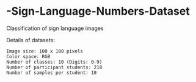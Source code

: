 # -Sign-Language-Numbers-Dataset
Classification of sign language images

Details of datasets:

    Image size: 100 x 100 pixels
    Color space: RGB
    Number of classes: 10 (Digits: 0-9)
    Number of participant students: 218
    Number of samples per student: 10
